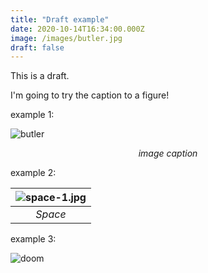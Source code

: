 ```yaml
---
title: "Draft example"
date: 2020-10-14T16:34:00.000Z
image: /images/butler.jpg
draft: false
---
```


This is a draft.

I'm going to try the caption to a figure!

<!-- excerpt -->

example 1:

![butler](/images/daft-punk.jpg)

<div style="display: flex; align-items: center; justify-content: center"><em>image caption</em></div>

example 2:

| ![space-1.jpg](/images/butler.jpg) |
| :--------------------------------: |
|              _Space_               |

example 3:

<img src="https://raw.githubusercontent.com/Larry-Cui/starter-blog/master/assets/images/daft-punk.jpg" alt="doom" style="object-fit: cover;"/>
